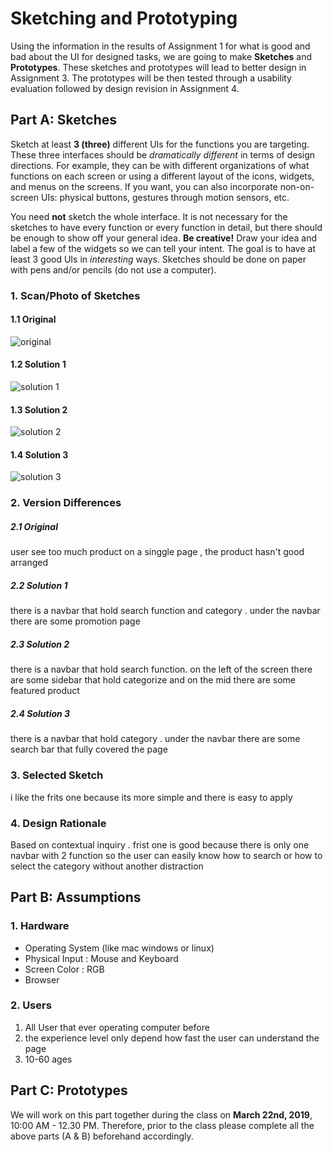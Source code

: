 # Sketching and Prototyping
Using the information in the results of Assignment 1 for what is good and bad about the UI for designed tasks, we are going to make **Sketches** and **Prototypes**. These sketches and prototypes will lead to better design in Assignment 3. The prototypes will be then tested through a usability evaluation followed by design revision in Assignment 4.

## Part A: Sketches
Sketch at least **3 (three)** different UIs for the functions you are targeting. These three interfaces should be _dramatically different_ in terms of design directions. For example, they can be with different organizations of what functions on each screen or using a different layout of the icons, widgets, and menus on the screens. If you want, you can also incorporate non-on-screen UIs: physical buttons, gestures through motion sensors, etc.

You need **not** sketch the whole interface. It is not necessary for the sketches to have every function or every function in detail, but there should be enough to show off your general idea. **Be creative!** Draw your idea and label a few of the widgets so we can tell your intent. The goal is to have at least 3 good UIs in *interesting* ways. Sketches should be done on paper with pens and/or pencils (do not use a computer).

### 1. Scan/Photo of Sketches
#### 1.1 Original
![original](image/original.jpg)

#### 1.2 Solution 1
![solution 1](image/image1.jpg)

#### 1.3 Solution 2
![solution 2](image/image2.jpg)

#### 1.4 Solution 3
![solution 3](image/image3.jpg)

### 2. Version Differences

##### 2.1 Original
user see too much product on a singgle page , the product hasn't good arranged

##### 2.2 Solution 1
there is a navbar that hold search function and category . under the navbar there are some promotion page

##### 2.3 Solution 2
there is a navbar that hold search function. on the left of the screen there are some sidebar that hold categorize and on the mid there are some featured product

##### 2.4 Solution 3
there is a navbar that hold category . under the navbar there are some search bar that fully covered the page


### 3. Selected Sketch
i like the frits one because its more simple and there is easy to apply 
### 4. Design Rationale
Based on contextual inquiry . frist one is good because there is only one navbar with 2 function so the user can easily know how to search or how to select the category without another distraction
## Part B: Assumptions
### 1. Hardware
- Operating System (like mac windows or linux)
- Physical Input : Mouse and Keyboard
- Screen Color : RGB
- Browser

### 2. Users
1. All User that ever operating computer before
2. the experience level only depend how fast the user can understand the page
3. 10-60 ages

## Part C: Prototypes
We will work on this part together during the class on **March 22nd, 2019**, 10:00 AM - 12.30 PM. Therefore, prior to the class please complete all the above parts (A & B) beforehand accordingly.
